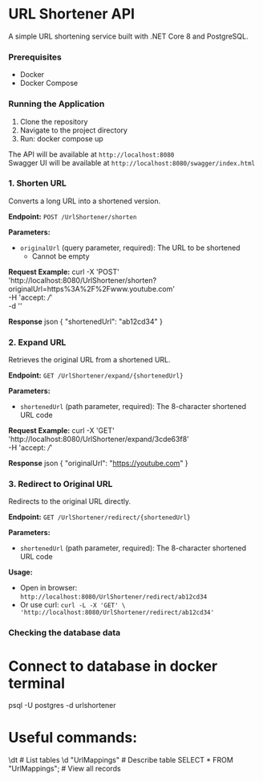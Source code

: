 # URL Shortener API

A simple URL shortening service built with .NET Core 8 and PostgreSQL.

### Prerequisites
- Docker
- Docker Compose

### Running the Application
1. Clone the repository
2. Navigate to the project directory
3. Run: docker compose up

The API will be available at `http://localhost:8080`  
Swagger UI will be available at `http://localhost:8080/swagger/index.html`

### 1. Shorten URL
Converts a long URL into a shortened version.

**Endpoint:** `POST /UrlShortener/shorten`

**Parameters:**
- `originalUrl` (query parameter, required): The URL to be shortened
  - Cannot be empty

**Request Example:**
curl -X 'POST' \
  'http://localhost:8080/UrlShortener/shorten?originalUrl=https%3A%2F%2Fwww.youtube.com' \
  -H 'accept: */*' \
  -d ''

**Response**
json
{
"shortenedUrl": "ab12cd34"
}

### 2. Expand URL
Retrieves the original URL from a shortened URL.

**Endpoint:** `GET /UrlShortener/expand/{shortenedUrl}`

**Parameters:**
- `shortenedUrl` (path parameter, required): The 8-character shortened URL code

**Request Example:**
curl -X 'GET' \
  'http://localhost:8080/UrlShortener/expand/3cde63f8' \
  -H 'accept: */*'

**Response**
json
{
"originalUrl": "https://youtube.com"
}

### 3. Redirect to Original URL
Redirects to the original URL directly.

**Endpoint:** `GET /UrlShortener/redirect/{shortenedUrl}`

**Parameters:**
- `shortenedUrl` (path parameter, required): The 8-character shortened URL code

**Usage:**
- Open in browser: `http://localhost:8080/UrlShortener/redirect/ab12cd34`
- Or use curl: ` curl -L -X 'GET' \
'http://localhost:8080/UrlShortener/redirect/ab12cd34' `

### Checking the database data
# Connect to database in docker terminal 
psql -U postgres -d urlshortener

# Useful commands:
\dt                   # List tables
\d "UrlMappings"     # Describe table
SELECT * FROM "UrlMappings";  # View all records
